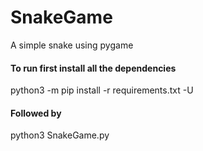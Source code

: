 
# SnakeGame
A simple snake using pygame

#### To run first install all the dependencies
python3 -m pip install -r requirements.txt -U

#### Followed by 
python3 SnakeGame.py
